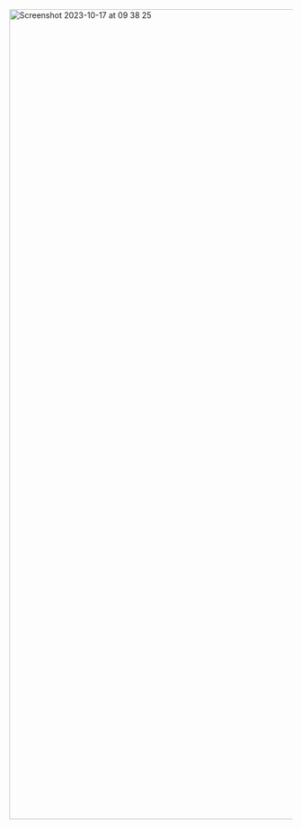
<img width="1440" alt="Screenshot 2023-10-17 at 09 38 25" src="https://github.com/sudo-self/sudo-self/assets/119916323/e7413b7c-a54e-4b43-9967-3bb73c6aa53e">
